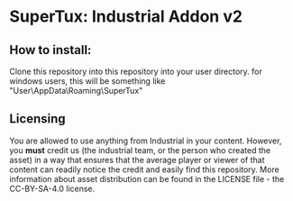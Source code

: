 # SuperTux: Industrial Addon v2

## How to install:
Clone this repository into this repository into your user directory. 
for windows users, this will be something like "User\AppData\Roaming\SuperTux\"

## Licensing 
You are allowed to use anything from Industrial in your content. However, you **must** credit us (the industrial team, or the person who created the asset) in a way that ensures that the average player or viewer of that content can readily notice the credit and easily find this repository. More information about asset distribution can be found in the LICENSE file - the CC-BY-SA-4.0 license.